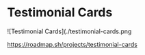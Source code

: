 # Testimonial Cards

![Testimonial Cards](./testimonial-cards.png

https://roadmap.sh/projects/testimonial-cards
